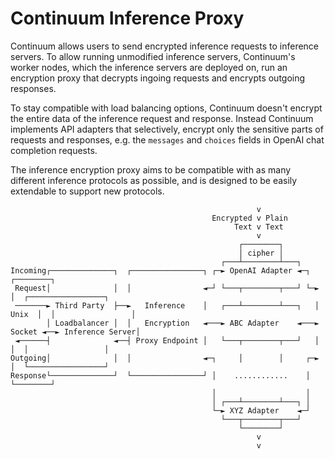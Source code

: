 # Continuum Inference Proxy

Continuum allows users to send encrypted inference requests to inference servers.
To allow running unmodified inference servers, Continuum's worker nodes, which the inference servers are deployed on,
run an encryption proxy that decrypts ingoing requests and encrypts outgoing responses.

To stay compatible with load balancing options, Continuum doesn't encrypt the entire data of the inference request and response.
Instead Continuum implements API adapters that selectively, encrypt only the sensitive parts of requests and responses,
e.g. the `messages` and `choices` fields in OpenAI chat completion requests.

The inference encryption proxy aims to be compatible with as many different inference protocols as possible,
and is designed to be easily extendable to support new protocols.

```shell
                                                       v
                                             Encrypted v Plain
                                                  Text v Text
                                                       v
                                                   ┌────────┐
                                                   │ cipher │
                                               ┌───┴────────┴───┐
Incoming┌──────────────┐  ┌────────────────┐ ┌─► OpenAI Adapter ◄─┐ ┌────────┐
 Request│              │  │                ◄─┘ └───┬────────┬───┘ └─►        │  ┌─────────────────┐
 ───────► Third Party  ├──►   Inference    │   ┌───┴────────┴───┐   │  Unix  │  │                 │
        │ Loadbalancer │  │   Encryption   ◄───► ABC Adapter    ◄───► Socket ◄──► Inference Server│
 ◄──────┤              ◄──┤ Proxy Endpoint │   └───┬────────┬───┘   │        │  │                 │
Outgoing│              │  │                ◄─┐     │        │     ┌─►        │  └─────────────────┘
Response└──────────────┘  └────────────────┘ │    ............    │ └────────┘
                                             │                    │
                                             │ ┌───┴────────┴───┐ │
                                             └─► XYZ Adapter    ◄─┘
                                               └───┬────────┬───┘
                                                   └────────┘
                                                       v
                                                       v
```
